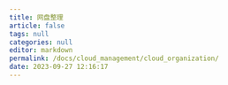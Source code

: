 ```yaml
---
title: 网盘整理
article: false
tags: null
categories: null
editor: markdown
permalink: /docs/cloud_management/cloud_organization/
date: 2023-09-27 12:16:17
---
```

